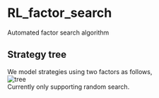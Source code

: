# RL_factor_search
Automated factor search algorithm

## Strategy tree
We model strategies using two factors as follows,
<br>
![tree](https://user-images.githubusercontent.com/73049948/133421343-93069e43-faed-4780-8548-2342e92fb920.PNG)
<br>
Currently only supporting random search.
